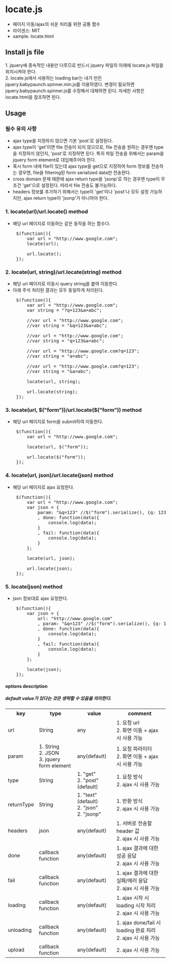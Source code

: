 # locate.js #
* 페이지 이동/ajax의 쉬운 처리를 위한 공통 함수
* 라이센스: MIT
* sample: locate.html

## Install js file ##
<div>1. jquery에 종속적인 내용만 다루므로 반드시 jquery 파일의 아래에 locate.js 파일을 위치시켜야 한다.</div>
<div>2. locate.js에서 사용하는 loading bar는 내가 만든 jquery.babypaunch.spinner.min.js를 이용하였다. 변경이 필요하면 jquery.babypaunch.spinner.js를 수정해서 대체하면 된다. 자세한 사항은 locate.html을 참조하면 된다.</div>

## Usage ##

### 필수 유의 사항 ###
* ajax type을 지정하지 않으면 기본 'post'로 설정된다.
* ajax type이 'get'이면 file 전송이 되지 않으므로, file 전송을 원하는 경우엔 type을 지정하지 않던지, 'post'로 지정하면 된다. 특히 파일 전송을 위해서는 param을 jquery form element로 대입해주어야 한다.
* 혹시 form 내에 file이 있는데 ajax type을 get으로 지정하여 form 정보를 전송하는 경우엔, file을 filtering된 form serialized data만 전송한다.
* cross domain 문제 때문에 ajax return type을 'jsonp'로 하는 경우엔 type이 무조건 'get'으로 설정된다. 따라서 file 전송도 불가능하다.
* headers 정보를 추가하기 위해서는 type이 'get'이나 'post'나 모두 설정 가능하지만, ajax return type이 'jsonp'가 아니어야 한다.

### 1. locate(url)/url.locate() method ###
* 해당 url 페이지로 이동하는 같은 동작을 하는 함수다.
<pre>
	$(function(){
		var url = "http://www.google.com";
		locate(url);
		
		url.locate();
	});
</pre>

### 2. locate(url, string)/url.locate(string) method ###
* 해당 url 페이지로 이동시 query string을 붙여 이동한다.
* 아래 주석 처리된 결과는 모두 동일하게 처리된다.
<pre>
	$(function(){
		var url = "http://www.google.com";
		var string = "?q=123&a=abc";
		
		//var url = "http://www.google.com";
		//var string = "&q=123&a=abc";
		
		//var url = "http://www.google.com";
		//var string = "q=123&a=abc";
		
		//var url = "http://www.google.com?q=123";
		//var string = "a=abc";
		
		//var url = "http://www.google.com?q=123";
		//var string = "&a=abc";
		
		locate(url, string);
		
		url.locate(string);
	});
</pre>

### 3. locate(url, $("form"))/url.locate($("form")) method ###
* 해당 url 페이지로 form을 submit하여 이동한다.
<pre>
	$(function(){
		var url = "http://www.google.com";
		
		locate(url, $("form"));
		
		url.locate($("form"));
	});
</pre>

### 4. locate(url, json)/url.locate(json) method ###
* 해당 url 페이지로 ajax 요청한다.
<pre>
	$(function(){
		var url = "http://www.google.com";
		var json = {
			param: "&q=123" //$("form").serialize(), {q: 123}, $("form")
			, done: function(data){
				console.log(data);
			}
			, fail: function(data){
				console.log(data);
			}
		};
		
		locate(url, json);
		
		url.locate(json);
	});
</pre>

### 5. locate(json) method ###
* json 정보대로 ajax 요청한다.
<pre>
	$(function(){
		var json = {
			url: "http://www.google.com"
			, param: "&q=123" //$("form").serialize(), {q: 123}, $("form")
			, done: function(data){
				console.log(data);
			}
			, fail: function(data){
				console.log(data);
			}
		};
		
		locate(json);
	});
</pre>

#### options description ####
##### default value가 있다는 것은 생략할 수 있음을 의미한다. #####
<table>
	<tr>
		<th>key</th>
		<th>type</th>
		<th>value</th>
		<th>comment</th>
	</tr>
	<tr>
		<td>url</td>
		<td>String</td>
		<td>any</td>
		<td>
			<div>1. 요청 url</div>
			<div>2. 화면 이동 + ajax 시 사용 가능</div>
		</td>
	</tr>
	<tr>
		<td>param</td>
		<td>
			<div>1. String</div>
			<div>2. JSON</div>
			<div>3. jquery form element</div>
		</td>
		<td>any(default)</td>
		<td>
			<div>1. 요청 파라미터</div>
			<div>2. 화면 이동 + ajax 시 사용 가능</div>
		</td>
	</tr>
	<tr>
		<td>type</td>
		<td>String</td>
		<td>
			<div>1. "get"</div>
			<div>2. "post"(default)</div>
		</td>
		<td>
			<div>1. 요청 방식</div>
			<div>2. ajax 시 사용 가능</div>
		</td>
	</tr>
	<tr>
		<td>returnType</td>
		<td>String</td>
		<td>
			<div>1. "text"(default)</div>
			<div>2. "json"</div>
			<div>2. "jsonp"</div>
		</td>
		<td>
			<div>1. 반환 방식</div>
			<div>2. ajax 시 사용 가능</div>
		</td>
	</tr>
	<tr>
		<td>headers</td>
		<td>json</td>
		<td>any(default)</td>
		<td>
			<div>1. 서버로 전송할 header 값</div>
			<div>2. ajax 시 사용 가능</div>
		</td>
	</tr>
	<tr>
		<td>done</td>
		<td>callback function</td>
		<td>any(default)</td>
		<td>
			<div>1. ajax 결과에 대한 성공 응답</div>
			<div>2. ajax 시 사용 가능</div>
		</td>
	</tr>
	<tr>
		<td>fail</td>
		<td>callback function</td>
		<td>any(default)</td>
		<td>
			<div>1. ajax 결과에 대한 실패/에러 응답</div>
			<div>2. ajax 시 사용 가능</div>
		</td>
	</tr>
	<tr>
		<td>loading</td>
		<td>callback function</td>
		<td>any(default)</td>
		<td>
			<div>1. ajax 시작 시 loading 시작 처리</div>
			<div>2. ajax 시 사용 가능</div>
		</td>
	</tr>
	<tr>
		<td>unloading</td>
		<td>callback function</td>
		<td>any(default)</td>
		<td>
			<div>1. ajax done/fail 시 loading 완료 처리</div>
			<div>2. ajax 시 사용 가능</div>
		</td>
	</tr>
	<tr>
		<td>upload</td>
		<td>callback function</td>
		<td>any(default)</td>
		<td>
			<div>2. ajax 시 사용 가능</div>
		</td>
	</tr>
</table>